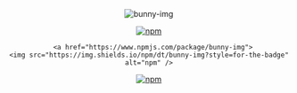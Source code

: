 <div align="center">
  <img src="https://i.imgur.com/rZPCzkz.png" alt="bunny-img" />
  
  <p align="center">
      <a href="https://www.npmjs.com/package/bunny-img">
    <img src="https://img.shields.io/npm/v/bunny-img?style=for-the-badge" alt="npm" />
  </a>
    
      <a href="https://www.npmjs.com/package/bunny-img">
    <img src="https://img.shields.io/npm/dt/bunny-img?style=for-the-badge" alt="npm" />
  </a>
    
  <a href="https://www.npmjs.com/package/bunny-img">
    <img src="https://img.shields.io/badge/License-Apache%202.0-informational?style=for-the-badge" alt="npm" />
  </a>
</p>
</p>

</div>
